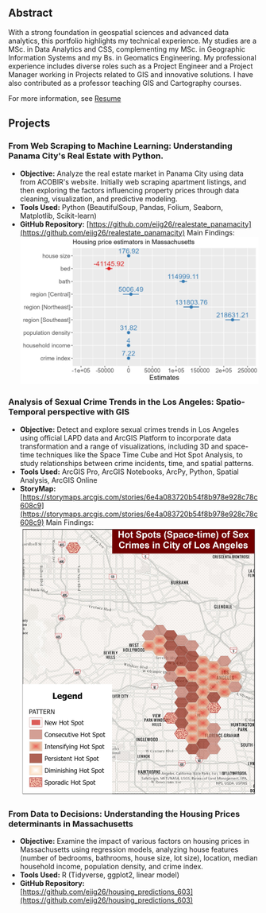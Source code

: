 ## Abstract
With a strong foundation in geospatial sciences and advanced data analytics, this portfolio highlights my technical experience. My studies are a MSc. in Data Analytics and CSS, complementing my MSc. in Geographic Information Systems and my Bs. in Geomatics Engineering. My professional experience includes diverse roles such as a Project Engineer and a Project Manager working in Projects related to GIS and innovative solutions.  I have also contributed as a professor teaching GIS and Cartography courses.

For more information, see [Resume](https://drive.google.com/file/d/19Yxv4q5yEca0VEZEWTHPy45aKVEE-RP-/view?usp=sharing)

## Projects
### From Web Scraping to Machine Learning: Understanding Panama City's Real Estate with Python.
-	**Objective:** Analyze the real estate market in Panama City using data from ACOBIR's website. Initially web scraping apartment listings, and then exploring the factors influencing property prices through data cleaning, visualization, and predictive modeling.
-	**Tools Used:** Python (BeautifulSoup, Pandas, Folium, Seaborn, Matplotlib, Scikit-learn)
-	**GitHub Repository:** [https://github.com/eiig26/realestate_panamacity](https://github.com/eiig26/realestate_panamacity)
Main Findings:
![Predictors](assets/img/estimators_plot_v2.jpg)

### Analysis of Sexual Crime Trends in the Los Angeles: Spatio-Temporal perspective with GIS
- **Objective:** Detect and explore sexual crimes trends in Los Angeles using official LAPD data and ArcGIS Platform to incorporate data transformation and a range of visualizations, including 3D and space-time techniques like the Space Time Cube and Hot Spot Analysis, to study relationships between crime incidents, time, and spatial patterns.
- **Tools Used:** ArcGIS Pro, ArcGIS Notebooks, ArcPy, Python, Spatial Analysis, ArcGIS Online
- **StoryMap:** [https://storymaps.arcgis.com/stories/6e4a083720b54f8b978e928c78c608c9](https://storymaps.arcgis.com/stories/6e4a083720b54f8b978e928c78c608c9)
Main Findings:
![Sexcrimesmap](assets/img/hotspot_sexcrimes.jpg)
### From Data to Decisions: Understanding the Housing Prices determinants in Massachusetts
- **Objective:** Examine the impact of various factors on housing prices in Massachusetts using regression models, analyzing house features (number of bedrooms, bathrooms, house size, lot size), location, median household income, population density, and crime index.
- **Tools Used:** R (Tidyverse, ggplot2, linear model)
- **GitHub Repository:** [https://github.com/eiig26/housing_predictions_603](https://github.com/eiig26/housing_predictions_603)
